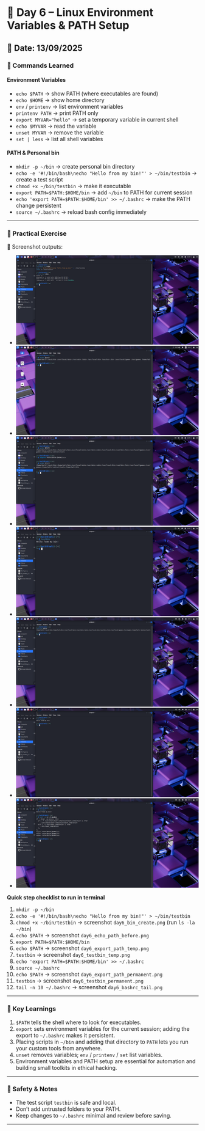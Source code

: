 # 🐧 Day 6 – Linux Environment Variables & PATH Setup

## 📅 Date: 13/09/2025

### 🔹 Commands Learned

#### Environment Variables
- `echo $PATH` → show PATH (where executables are found)  
- `echo $HOME` → show home directory   
- `env` / `printenv` → list environment variables  
- `printenv PATH` → print PATH only  
- `export MYVAR="hello"` → set a temporary variable in current shell  
- `echo $MYVAR` → read the variable  
- `unset MYVAR` → remove the variable  
- `set | less` → list all shell variables

#### PATH & Personal bin
- `mkdir -p ~/bin` → create personal bin directory  
- `echo -e '#!/bin/bash\necho "Hello from my bin!"' > ~/bin/testbin` → create a test script  
- `chmod +x ~/bin/testbin` → make it executable  
- `export PATH=$PATH:$HOME/bin` → add `~/bin` to PATH for current session  
- `echo 'export PATH=$PATH:$HOME/bin' >> ~/.bashrc` → make the PATH change persistent  
- `source ~/.bashrc` → reload bash config immediately

---

### 🔹 Practical Exercise
📸 Screenshot outputs:
- ![bin create](images/day6_bin_create.png)  
- ![echo path before](images/day6_echo_path_before.png)  
- ![export path temp](images/day6_export_path_temp.png)  
- ![testbin temp](images/day6_testbin_temp.png)  
- ![export path permanent](images/day6_export_path_permanent.png)  
- ![testbin permanent](images/day6_testbin_permanent.png)  
- ![bashrc tail](images/day6_bashrc_tail.png)

**Quick step checklist to run in terminal**
1. `mkdir -p ~/bin`  
2. `echo -e '#!/bin/bash\necho "Hello from my bin!"' > ~/bin/testbin`  
3. `chmod +x ~/bin/testbin` → screenshot `day6_bin_create.png` (run `ls -la ~/bin`)  
4. `echo $PATH` → screenshot `day6_echo_path_before.png`  
5. `export PATH=$PATH:$HOME/bin`  
6. `echo $PATH` → screenshot `day6_export_path_temp.png`  
7. `testbin` → screenshot `day6_testbin_temp.png`  
8. `echo 'export PATH=$PATH:$HOME/bin' >> ~/.bashrc`  
9. `source ~/.bashrc`  
10. `echo $PATH` → screenshot `day6_export_path_permanent.png`  
11. `testbin` → screenshot `day6_testbin_permanent.png`  
12. `tail -n 10 ~/.bashrc` → screenshot `day6_bashrc_tail.png`

---

### 🔹 Key Learnings
1. `$PATH` tells the shell where to look for executables.  
2. `export` sets environment variables for the current session; adding the export to `~/.bashrc` makes it persistent.  
3. Placing scripts in `~/bin` and adding that directory to `PATH` lets you run your custom tools from anywhere.  
4. `unset` removes variables; `env` / `printenv` / `set` list variables.  
5. Environment variables and PATH setup are essential for automation and building small toolkits in ethical hacking.

---

### 🔹 Safety & Notes
- The test script `testbin` is safe and local.  
- Don’t add untrusted folders to your PATH.  
- Keep changes to `~/.bashrc` minimal and review before saving.

---

